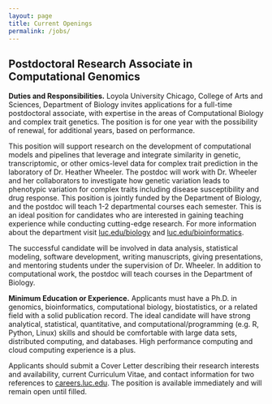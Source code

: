 ```yaml
---
layout: page
title: Current Openings
permalink: /jobs/
---
```


## Postdoctoral Research Associate in Computational Genomics 

**Duties and Responsibilities.** Loyola University Chicago, College of Arts and Sciences, Department of Biology invites applications for a full-time postdoctoral associate, with expertise in the areas of Computational Biology and complex trait genetics. The position is for one year with the possibility of renewal, for additional years, based on performance. 

This position will support research on the development of computational models and pipelines that leverage and integrate similarity in genetic, transcriptomic, or other omics-level data for complex trait prediction in the laboratory of Dr. Heather Wheeler. The postdoc will work with Dr. Wheeler and her collaborators to investigate how genetic variation leads to phenotypic variation for complex traits including disease susceptibility and drug response. This position is jointly funded by the Department of Biology, and the postdoc will teach 1-2 departmental courses each semester. This is an ideal position for candidates who are interested in gaining teaching experience while conducting cutting-edge research. For more information about the department visit <a href="http://luc.edu/biology/">luc.edu/biology</a> and <a href="http://luc.edu/bioinformatics/">luc.edu/bioinformatics</a>. 

The successful candidate will be involved in data analysis, statistical modeling, software development, writing manuscripts, giving presentations, and mentoring students under the supervision of Dr. Wheeler. In addition to computational work, the postdoc will teach courses in the Department of Biology.  

**Minimum Education or Experience.** Applicants must have a Ph.D. in genomics, bioinformatics, computational biology, biostatistics, or a related field with a solid publication record. The ideal candidate will have strong analytical, statistical, quantitative, and computational/programming (e.g. R, Python, Linux) skills and should be comfortable with large data sets, distributed computing, and databases. High performance computing and cloud computing experience is a plus.  

Applicants should submit a Cover Letter describing their research interests and availability, current Curriculum Vitae, and contact information for two references to <a href="https://www.careers.luc.edu/applicants/Central?quickFind=58820">careers.luc.edu</a>. The position is available immediately and will remain open until filled.
